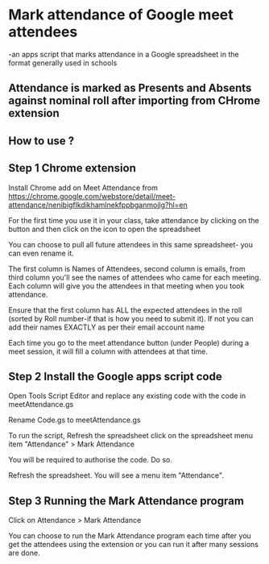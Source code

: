 # Mark attendance of Google meet attendees
-an apps script that marks attendance in a Google spreadsheet in the format generally used in schools

## Attendance is marked as Presents and Absents against nominal roll after importing from CHrome extension

## How to use ?

## Step 1 Chrome extension 

Install Chrome add on Meet Attendance from https://chrome.google.com/webstore/detail/meet-attendance/nenibigflkdikhamlnekfppbganmojlg?hl=en

For the first time you use it in your class, take attendance by clicking on the button and then click on the icon to open the spreadsheet

You can choose to pull all future attendees in this same spreadsheet- you can even rename it.

The first column is Names of Attendees, second column is emails, from third column you'll see the names of attendees who came for each meeting. Each column will give you the attendees in that meeting when you took attendance.

Ensure that the first column has ALL the expected attendees in the roll (sorted by Roll number-if that is how you need to submit it). If not you can add their names EXACTLY as per their email account name

Each time you go to the meet attendance button (under People) during a meet session, it will fill a column with attendees at that time.

## Step 2 Install the Google apps script code

Open Tools  Script Editor and replace any existing code with the code in meetAttendance.gs

Rename Code.gs to meetAttendance.gs

To run the script, Refresh the spreadsheet click on the spreadsheet menu item "Attendance" > Mark Attendance

You will be required to authorise the code. Do so.

Refresh the spreadsheet. You will see a menu item "Attendance". 

## Step 3 Running the Mark Attendance program

Click on Attendance > Mark Attendance

You can choose to run the Mark Attendance program each time after you get the attendees using the extension or you can run it after many sessions are done.
